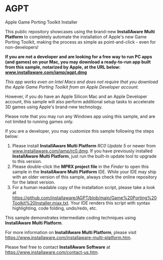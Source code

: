 # AGPT
Apple Game Porting Toolkit Installer

This public repository showcases using the brand-new **InstallAware Multi Platform** to completely automate the installation of Apple's new Game Porting Toolkit, making the process as simple as point-and-click - even for non-developers!

**If you are not a developer and are looking for a free way to run PC apps (and games) on your Mac, you may download a ready-to-run app built from this sample, notarized by Apple, at the URL below:
www.installaware.com/iamp/agpt.dmg**

_This app works even on Intel Macs and does not require that you download the Apple Game Porting Toolkit from an Apple Developer account._

However, if you do have an Apple Silicon Mac and an Apple Developer account, this sample will also perform additional setup tasks to accelerate 3D games using Apple's brand-new technology.

Please note that you may run any Windows app using this sample, and are not limited to running games only.

If you are a developer, you may customize this sample following the steps below:

1) Please install **InstallAware Multi Platform** _RC0 Update 5_ or newer from www.installaware.com/iamp/rc0.dmg. If you have previously installed **InstallAware Multi Platform**, just run the built-in update tool to upgrade to this version.
2) Please double-click the **MPRX project file** in the _Finder_ to open this sample in the **InstallAware Multi Platform** IDE. While your IDE may ship with an older version of this sample, always check the online repository for the latest version.
3) For a human readable copy of the installation script, please take a look at https://github.com/installaware/AGPT/blob/main/Game%20Porting%20Toolkit%20Installer.miax.txt. Your IDE renders this script with syntax highlighting, code folding, undo/redo, etc.

This sample demonstrates intermediate coding techniques using **InstallAware Multi Platform**.

For more information on **InstallAware Multi Platform**, please visit https://www.installaware.com/installaware-multi-platform.htm.

Please feel free to contact **InstallAware Software** at https://www.installaware.com/contact-us.htm.
